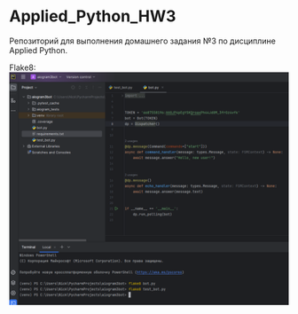 # Applied_Python_HW3
Репозиторий для выполнения домашнего задания №3 по дисциплине Applied Python.

Flake8:
![Screenshot1](https://github.com/NickolayD/Applied_Python_HW3/blob/main/flake8.PNG)
